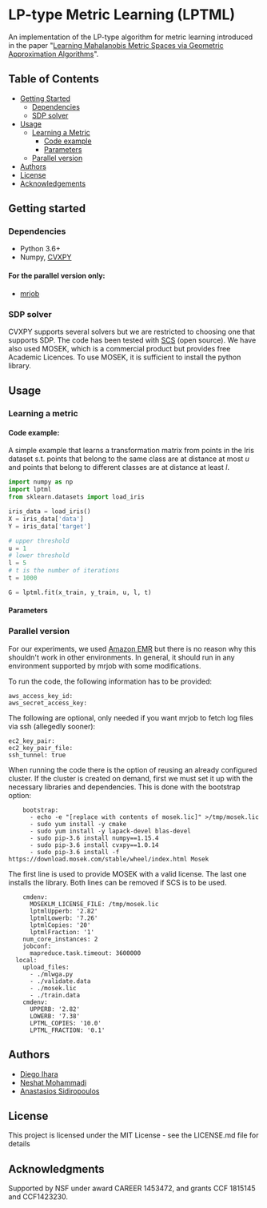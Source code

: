 # LP-type Metric Learning (LPTML)

An implementation of the LP-type algorithm for metric learning introduced in the paper "[Learning Mahalanobis Metric Spaces via Geometric Approximation Algorithms](http://arxiv.org/)". 

## Table of Contents

* [Getting Started](#getting-started)
  * [Dependencies](#dependencies)
  * [SDP solver](#sdp-solver)
* [Usage](#usage)
  * [Learning a Metric](#learning-a-metric)
    * [Code example](#code-example)
    * [Parameters](#parameters)
  * [Parallel version](parallel-version)
* [Authors](#authors)
* [License](#license)
* [Acknowledgements](#acknowledgements)

## Getting started

### Dependencies
* Python 3.6+
* Numpy, [CVXPY](https://www.cvxpy.org/)
#### For the parallel version only:
* [mrjob](https://github.com/Yelp/mrjob)

### SDP solver
CVXPY supports several solvers but we are restricted to choosing one that supports SDP. The code has been tested with [SCS](http://github.com/cvxgrp/scs) (open source). We have also used MOSEK, which is a commercial product but provides free Academic Licences. To use MOSEK, it is sufficient to install the python library.

## Usage
### Learning a metric
#### Code example:
A simple example that learns a transformation matrix from points in the Iris dataset s.t. points that belong to the same class are at distance at most *u* and points that belong to different classes are at distance at least *l*.
```python
import numpy as np
import lptml
from sklearn.datasets import load_iris

iris_data = load_iris()
X = iris_data['data']
Y = iris_data['target']

# upper threshold
u = 1
# lower threshold
l = 5
# t is the number of iterations
t = 1000

G = lptml.fit(x_train, y_train, u, l, t)
```

#### Parameters

### Parallel version

For our experiments, we used [Amazon EMR](https://aws.amazon.com/emr/) but there is no reason why this shouldn't work in other environments. In general, it should run in any environment supported by mrjob with some modifications.

To run the code, the following information has to be provided:

```
aws_access_key_id:
aws_secret_access_key:
```

The following are optional, only needed if you want mrjob to fetch log files via ssh (allegedly sooner):
```
ec2_key_pair:
ec2_key_pair_file:
ssh_tunnel: true
```

When running the code there is the option of reusing an already configured cluster. If the cluster is created on demand, first we must set it up with the necessary libraries and dependencies. This is done with the bootstrap option:
```
    bootstrap:
      - echo -e "[replace with contents of mosek.lic]" >/tmp/mosek.lic
      - sudo yum install -y cmake
      - sudo yum install -y lapack-devel blas-devel
      - sudo pip-3.6 install numpy==1.15.4
      - sudo pip-3.6 install cvxpy==1.0.14
      - sudo pip-3.6 install -f https://download.mosek.com/stable/wheel/index.html Mosek
```
The first line is used to provide MOSEK with a valid license. The last one installs the library. Both lines can be removed if SCS is to be used.

```
    cmdenv:
      MOSEKLM_LICENSE_FILE: /tmp/mosek.lic
      lptmlUpperb: '2.82'
      lptmlLowerb: '7.26'
      lptmlCopies: '20'
      lptmlFraction: '1'
    num_core_instances: 2
    jobconf:
      mapreduce.task.timeout: 3600000
  local:
    upload_files:
      - ./mlwga.py
      - ./validate.data
      - ./mosek.lic
      - ./train.data
    cmdenv:
      UPPERB: '2.82'
      LOWERB: '7.38'
      LPTML_COPIES: '10.0'
      LPTML_FRACTION: '0.1'
```

## Authors
* [Diego Ihara](https://dihara2.people.uic.edu/)
* [Neshat Mohammadi]()
* [Anastasios Sidiropoulos](http://sidiropoulos.org)

## License
This project is licensed under the MIT License - see the LICENSE.md file for details

## Acknowledgments
Supported by NSF under award CAREER 1453472, and grants CCF 1815145 and CCF1423230.
